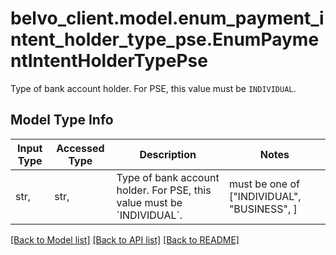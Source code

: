 # belvo_client.model.enum_payment_intent_holder_type_pse.EnumPaymentIntentHolderTypePse

Type of bank account holder. For PSE, this value must be `INDIVIDUAL`.

## Model Type Info
Input Type | Accessed Type | Description | Notes
------------ | ------------- | ------------- | -------------
str,  | str,  | Type of bank account holder. For PSE, this value must be &#x60;INDIVIDUAL&#x60;. | must be one of ["INDIVIDUAL", "BUSINESS", ] 

[[Back to Model list]](../../README.md#documentation-for-models) [[Back to API list]](../../README.md#documentation-for-api-endpoints) [[Back to README]](../../README.md)


